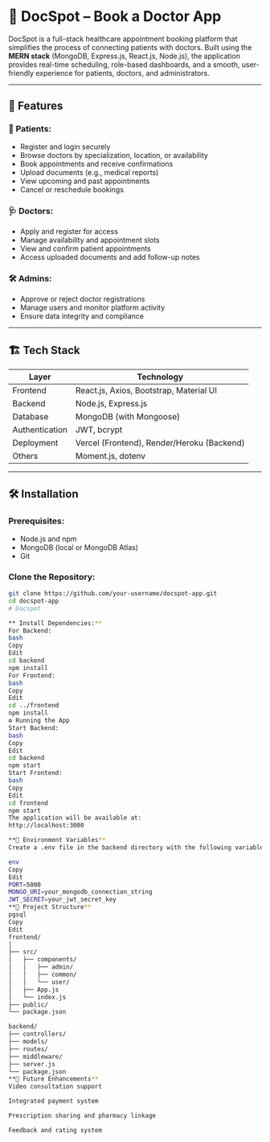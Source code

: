 # 📅 DocSpot – Book a Doctor App

DocSpot is a full-stack healthcare appointment booking platform that simplifies the process of connecting patients with doctors. Built using the **MERN stack** (MongoDB, Express.js, React.js, Node.js), the application provides real-time scheduling, role-based dashboards, and a smooth, user-friendly experience for patients, doctors, and administrators.

---

## 🚀 Features

### 👤 Patients:
- Register and login securely
- Browse doctors by specialization, location, or availability
- Book appointments and receive confirmations
- Upload documents (e.g., medical reports)
- View upcoming and past appointments
- Cancel or reschedule bookings

### 🩺 Doctors:
- Apply and register for access
- Manage availability and appointment slots
- View and confirm patient appointments
- Access uploaded documents and add follow-up notes

### 🛠️ Admins:
- Approve or reject doctor registrations
- Manage users and monitor platform activity
- Ensure data integrity and compliance

---

## 🏗️ Tech Stack

| Layer        | Technology               |
|--------------|--------------------------|
| Frontend     | React.js, Axios, Bootstrap, Material UI |
| Backend      | Node.js, Express.js      |
| Database     | MongoDB (with Mongoose)  |
| Authentication | JWT, bcrypt            |
| Deployment   | Vercel (Frontend), Render/Heroku (Backend) |
| Others       | Moment.js, dotenv        |

---

## 🛠️ Installation

### Prerequisites:
- Node.js and npm
- MongoDB (local or MongoDB Atlas)
- Git

### Clone the Repository:
```bash
git clone https://github.com/your-username/docspot-app.git
cd docspot-app
# Docspot

** Install Dependencies:**
For Backend:
bash
Copy
Edit
cd backend
npm install
For Frontend:
bash
Copy
Edit
cd ../frontend
npm install
⚙️ Running the App
Start Backend:
bash
Copy
Edit
cd backend
npm start
Start Frontend:
bash
Copy
Edit
cd frontend
npm start
The application will be available at:
http://localhost:3000

**🔐 Environment Variables**
Create a .env file in the backend directory with the following variables:

env
Copy
Edit
PORT=5000
MONGO_URI=your_mongodb_connection_string
JWT_SECRET=your_jwt_secret_key
**📁 Project Structure**
pgsql
Copy
Edit
frontend/
│
├── src/
│   ├── components/
│   │   ├── admin/
│   │   ├── common/
│   │   └── user/
│   ├── App.js
│   └── index.js
├── public/
└── package.json

backend/
├── controllers/
├── models/
├── routes/
├── middleware/
├── server.js
└── package.json
**📌 Future Enhancements**
Video consultation support

Integrated payment system

Prescription sharing and pharmacy linkage

Feedback and rating system

